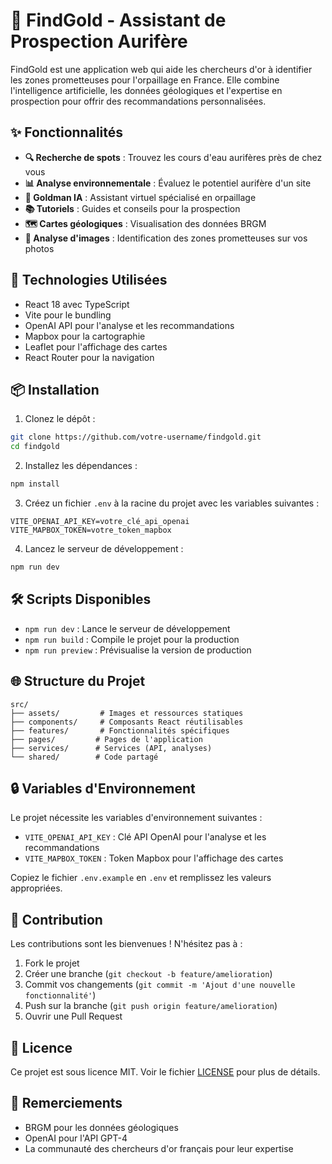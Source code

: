 # 🌟 FindGold - Assistant de Prospection Aurifère

FindGold est une application web qui aide les chercheurs d'or à identifier les zones prometteuses pour l'orpaillage en France. Elle combine l'intelligence artificielle, les données géologiques et l'expertise en prospection pour offrir des recommandations personnalisées.

## ✨ Fonctionnalités

- **🔍 Recherche de spots** : Trouvez les cours d'eau aurifères près de chez vous
- **📊 Analyse environnementale** : Évaluez le potentiel aurifère d'un site
- **🤖 Goldman IA** : Assistant virtuel spécialisé en orpaillage
- **📚 Tutoriels** : Guides et conseils pour la prospection
- **🗺️ Cartes géologiques** : Visualisation des données BRGM
- **📸 Analyse d'images** : Identification des zones prometteuses sur vos photos

## 🚀 Technologies Utilisées

- React 18 avec TypeScript
- Vite pour le bundling
- OpenAI API pour l'analyse et les recommandations
- Mapbox pour la cartographie
- Leaflet pour l'affichage des cartes
- React Router pour la navigation

## 📦 Installation

1. Clonez le dépôt :
```bash
git clone https://github.com/votre-username/findgold.git
cd findgold
```

2. Installez les dépendances :
```bash
npm install
```

3. Créez un fichier `.env` à la racine du projet avec les variables suivantes :
```env
VITE_OPENAI_API_KEY=votre_clé_api_openai
VITE_MAPBOX_TOKEN=votre_token_mapbox
```

4. Lancez le serveur de développement :
```bash
npm run dev
```

## 🛠️ Scripts Disponibles

- `npm run dev` : Lance le serveur de développement
- `npm run build` : Compile le projet pour la production
- `npm run preview` : Prévisualise la version de production

## 🌐 Structure du Projet

```
src/
├── assets/         # Images et ressources statiques
├── components/     # Composants React réutilisables
├── features/       # Fonctionnalités spécifiques
├── pages/         # Pages de l'application
├── services/      # Services (API, analyses)
└── shared/        # Code partagé
```

## 🔒 Variables d'Environnement

Le projet nécessite les variables d'environnement suivantes :

- `VITE_OPENAI_API_KEY` : Clé API OpenAI pour l'analyse et les recommandations
- `VITE_MAPBOX_TOKEN` : Token Mapbox pour l'affichage des cartes

Copiez le fichier `.env.example` en `.env` et remplissez les valeurs appropriées.

## 🤝 Contribution

Les contributions sont les bienvenues ! N'hésitez pas à :

1. Fork le projet
2. Créer une branche (`git checkout -b feature/amelioration`)
3. Commit vos changements (`git commit -m 'Ajout d'une nouvelle fonctionnalité'`)
4. Push sur la branche (`git push origin feature/amelioration`)
5. Ouvrir une Pull Request

## 📄 Licence

Ce projet est sous licence MIT. Voir le fichier [LICENSE](LICENSE) pour plus de détails.

## 🙏 Remerciements

- BRGM pour les données géologiques
- OpenAI pour l'API GPT-4
- La communauté des chercheurs d'or français pour leur expertise
